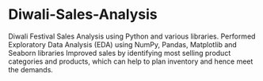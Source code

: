 # Diwali-Sales-Analysis
Diwali Festival Sales Analysis using Python and various libraries.
Performed Exploratory Data Analysis (EDA) using NumPy, Pandas, Matplotlib and Seaborn libraries
Improved sales by identifying most selling product categories and products, which can help to plan inventory and hence meet the demands.
